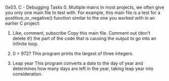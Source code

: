 
0x03. C - Debugging
Tasks
0. Multiple mains
In most projects, we often give you only one main file to test with. For example, this main file is a test for a postitive_or_negative() function similar to the one you worked with in an earlier C project:

1. Like, comment, subscribe
Copy this main file. Comment out (don’t delete it!) the part of the code that is causing the output to go into an infinite loop.
     
2. 0 > 972?
This program prints the largest of three integers.

     
3. Leap year
This program converts a date to the day of year and determines how many days are left in the year, taking leap year into consideration.

